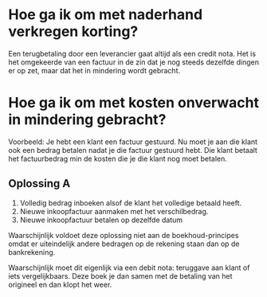 # Hoe ga ik om met naderhand verkregen korting?

Een terugbetaling door een leverancier gaat altijd als een
credit nota. Het is het omgekeerde van een factuur in de zin dat je
nog steeds dezelfde dingen er op zet, maar dat het in mindering wordt
gebracht.


# Hoe ga ik om met kosten onverwacht in mindering gebracht?
Voorbeeld:
Je hebt een klant een factuur gestuurd. Nu moet je aan die klant ook
een bedrag betalen nadat je die factuur gestuurd hebt. Die klant betaalt
het factuurbedrag min de kosten die je die klant nog moet betalen.

## Oplossing A
1. Volledig bedrag inboeken alsof de klant het volledige betaald heeft.
2. Nieuwe inkoopfactuur aanmaken met het verschilbedrag.
3. Nieuwe inkoopfactuur betalen op dezelfde datum

Waarschijnlijk voldoet deze oplossing niet aan de boekhoud-principes omdat er
uiteindelijk andere bedragen op de rekening staan dan op de bankrekening.

Waarschijnlijk moet dit eigenlijk via een debit nota: teruggave aan klant of
iets vergelijkbaars. Deze boek je dan samen met de betaling van het origineel
en dan klopt het weer.
